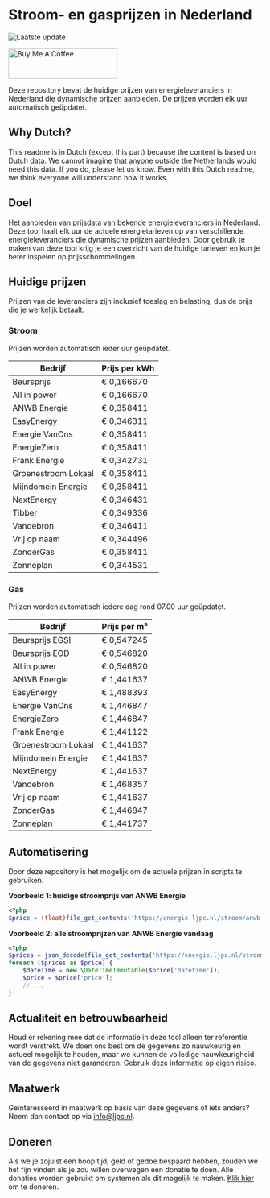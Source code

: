 # Stroom- en gasprijzen in Nederland

![Laatste update](https://img.shields.io/badge/laatste%20update-2025--02--13%2012%3A00%20CET-brightgreen)

<a href="https://www.buymeacoffee.com/Lars-" target="_blank"><img src="https://cdn.buymeacoffee.com/buttons/v2/default-orange.png" alt="Buy Me A Coffee" height="60" style="height: 60px !important;width: 217px !important;" ></a>

Deze repository bevat de huidige prijzen van energieleveranciers in Nederland die dynamische prijzen aanbieden. De prijzen worden elk uur automatisch geüpdatet.

## Why Dutch?

This readme is in Dutch (except this part) because the content is based on Dutch data. We cannot imagine that anyone outside the Netherlands would need this data. If you do, please let us know. Even with this Dutch readme, we think
everyone will understand how it works.

## Doel

Het aanbieden van prijsdata van bekende energieleveranciers in Nederland. Deze tool haalt elk uur de actuele energietarieven op van verschillende energieleveranciers die dynamische prijzen aanbieden. Door gebruik te maken van deze tool
krijg je een overzicht van de huidige tarieven en kun je beter inspelen op prijsschommelingen.

## Huidige prijzen

Prijzen van de leveranciers zijn inclusief toeslag en belasting, dus de prijs die je werkelijk betaalt.

### Stroom

Prijzen worden automatisch ieder uur geüpdatet.

 Bedrijf | Prijs per kWh 
---------|---------------
Beursprijs | € 0,166670
All in power | € 0,166670
ANWB Energie | € 0,358411
EasyEnergy | € 0,346311
Energie VanOns | € 0,358411
EnergieZero | € 0,358411
Frank Energie | € 0,342731
Groenestroom Lokaal | € 0,358411
Mijndomein Energie | € 0,358411
NextEnergy | € 0,346431
Tibber | € 0,349336
Vandebron | € 0,346411
Vrij op naam | € 0,344496
ZonderGas | € 0,358411
Zonneplan | € 0,344531


### Gas

Prijzen worden automatisch iedere dag rond 07.00 uur geüpdatet.

 Bedrijf | Prijs per m³ 
---------|--------------
Beursprijs EGSI | € 0,547245
Beursprijs EOD | € 0,546820
All in power | € 0,546820
ANWB Energie | € 1,441637
EasyEnergy | € 1,488393
Energie VanOns | € 1,446847
EnergieZero | € 1,446847
Frank Energie | € 1,441122
Groenestroom Lokaal | € 1,441637
Mijndomein Energie | € 1,441637
NextEnergy | € 1,441637
Vandebron | € 1,468357
Vrij op naam | € 1,441637
ZonderGas | € 1,446847
Zonneplan | € 1,441737


## Automatisering

Door deze repository is het mogelijk om de actuele prijzen in scripts te gebruiken.

**Voorbeeld 1: huidige stroomprijs van ANWB Energie**

```php
<?php
$price = (float)file_get_contents('https://energie.ljpc.nl/stroom/anwb-energie-nu.txt');

```

**Voorbeeld 2: alle stroomprijzen van ANWB Energie vandaag**

```php
<?php
$prices = json_decode(file_get_contents('https://energie.ljpc.nl/stroom/all-in-power-vandaag.json'),true);
foreach ($prices as $price) {
    $dateTime = new \DateTimeImmutable($price['datetime']);
    $price = $price['price'];
    // ...
}
```

## Actualiteit en betrouwbaarheid

Houd er rekening mee dat de informatie in deze tool alleen ter referentie wordt verstrekt. We doen ons best om de gegevens zo nauwkeurig en actueel mogelijk te houden, maar we kunnen de volledige nauwkeurigheid van de gegevens niet
garanderen. Gebruik deze informatie op eigen risico.

## Maatwerk

Geïnteresseerd in maatwerk op basis van deze gegevens of iets anders? Neem dan contact op
via [info@ljpc.nl](mailto:info@ljpc.nl?subject=Energie%20prijzen).

## Doneren

Als we je zojuist een hoop tijd, geld of gedoe bespaard hebben, zouden we het fijn vinden als je zou willen overwegen een
donatie te doen. Alle donaties worden gebruikt om systemen als dit mogelijk te
maken. [Klik hier](https://www.buymeacoffee.com/Lars-) om te doneren.
